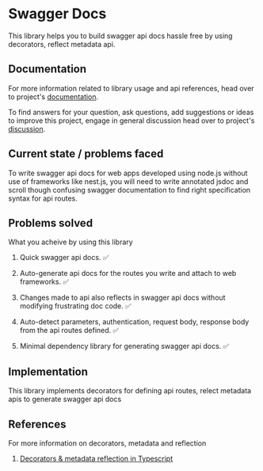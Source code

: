 # Swagger Docs

This library helps you to build swagger api docs hassle free by using decorators, reflect metadata api.

## Documentation

For more information related to library usage and api references, head over to project's [documentation](https://github.com/AmishFaldu/swagger-docs/wiki).

To find answers for your question, ask questions, add suggestions or ideas to improve this project, engage in general discussion head over to project's [discussion](https://github.com/AmishFaldu/swagger-docs/discussions).

## Current state / problems faced

To write swagger api docs for web apps developed using node.js without use of frameworks like nest.js, you will need to write annotated jsdoc and scroll though confusing swagger documentation to find right specification syntax for api routes.

## Problems solved

What you acheive by using this library

1. Quick swagger api docs. :white_check_mark:

2. Auto-generate api docs for the routes you write and attach to web frameworks. :white_check_mark:

3. Changes made to api also reflects in swagger api docs without modifying frustrating doc code. :white_check_mark:

4. Auto-detect parameters, authentication, request body, response body from the api routes defined. :white_check_mark:

5. Minimal dependency library for generating swagger api docs. :white_check_mark:

## Implementation

This library implements decorators for defining api routes, relect metadata apis to generate swagger api docs

## References

For more information on decorators, metadata and reflection

1. [Decorators & metadata reflection in Typescript](http://blog.wolksoftware.com/decorators-reflection-javascript-typescript)
